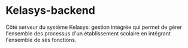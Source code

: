 # Kelasys-backend
Côté serveur du système Kelasys: gestion intégrée qui permet de gérer l'ensemble des processus d'un établissement scolaire en intégrant l'ensemble de ses fonctions.
